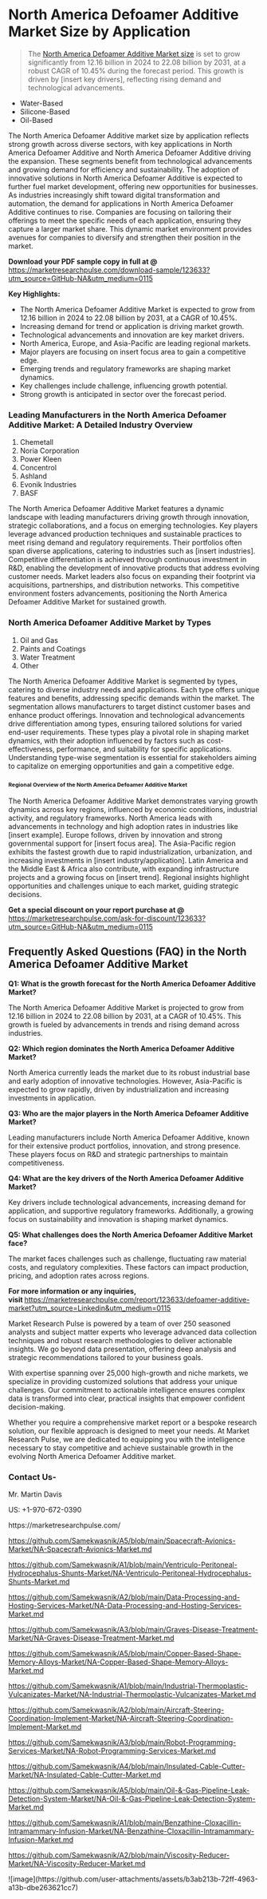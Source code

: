 <h1>North America Defoamer Additive Market&nbsp;Size by Application</h1><blockquote><p>The <a href="https://marketresearchpulse.com/download-sample/123633?utm_source=GitHub-NA&amp;utm_medium=0115">North America Defoamer Additive Market size</a> is set to grow significantly from 12.16 billion in 2024 to 22.08 billion by 2031, at a robust CAGR of 10.45% during the forecast period. This growth is driven by [insert key drivers], reflecting rising demand and technological advancements.</p></blockquote><ul><li>Water-Based<li> Silicone-Based<li> Oil-Based</li></ul><p>The North America Defoamer Additive market size by application reflects strong growth across diverse sectors, with key applications in North America Defoamer Additive and North America Defoamer Additive driving the expansion. These segments benefit from technological advancements and growing demand for efficiency and sustainability. The adoption of innovative solutions in North America Defoamer Additive is expected to further fuel market development, offering new opportunities for businesses. As industries increasingly shift toward digital transformation and automation, the demand for applications in North America Defoamer Additive continues to rise. Companies are focusing on tailoring their offerings to meet the specific needs of each application, ensuring they capture a larger market share. This dynamic market environment provides avenues for companies to diversify and strengthen their position in the market.</p><p><strong>Download your PDF sample copy in full at @ </strong><a href="https://marketresearchpulse.com/download-sample/123633?utm_source=GitHub-NA&amp;utm_medium=0115">https://marketresearchpulse.com/download-sample/123633?utm_source=GitHub-NA&amp;utm_medium=0115</a></p><p><strong>Key Highlights: </strong></p><ul><li>The North America Defoamer Additive Market is expected to grow from 12.16 billion in 2024 to 22.08 billion by 2031, at a CAGR of 10.45%.</li><li>Increasing demand for trend or application is driving market growth.</li><li>Technological advancements and innovation are key market drivers.</li><li>North America, Europe, and Asia-Pacific are leading regional markets.</li><li>Major players are focusing on insert focus area to gain a competitive edge.</li><li>Emerging trends and regulatory frameworks are shaping market dynamics.</li><li>Key challenges include challenge, influencing growth potential.</li><li>Strong growth is anticipated in sector over the forecast period.</li></ul><h3>Leading Manufacturers in the North America Defoamer Additive Market: A Detailed Industry Overview</h3><ol><li>Chemetall</li><li>Noria Corporation</li><li>Power Kleen</li><li>Concentrol</li><li>Ashland</li><li>Evonik Industries</li><li>BASF</li></ol><div class="flex max-w-full flex-col flex-grow"><div class="min-h-8 text-message flex w-full flex-col items-end gap-2 whitespace-normal break-words [.text-message+&amp;]:mt-5" dir="auto" data-message-author-role="assistant" data-message-id="fd8432e4-4910-450d-b182-61b7bfb0a01f" data-message-model-slug="gpt-4o"><div class="flex w-full flex-col gap-1 empty:hidden first:pt-[3px]"><div class="markdown prose w-full break-words dark:prose-invert light"><p>The North America Defoamer Additive Market features a dynamic landscape with leading manufacturers driving growth through innovation, strategic collaborations, and a focus on emerging technologies. Key players leverage advanced production techniques and sustainable practices to meet rising demand and regulatory requirements. Their portfolios often span diverse applications, catering to industries such as [insert industries]. Competitive differentiation is achieved through continuous investment in R&amp;D, enabling the development of innovative products that address evolving customer needs. Market leaders also focus on expanding their footprint via acquisitions, partnerships, and distribution networks. This competitive environment fosters advancements, positioning the North America Defoamer Additive Market for sustained growth.</p></div></div></div></div><h3>North America Defoamer Additive Market by Types</h3><ol><li>Oil and Gas<li> Paints and Coatings<li> Water Treatment<li> Other</li></ol><div class="flex max-w-full flex-col flex-grow"><div class="min-h-8 text-message flex w-full flex-col items-end gap-2 whitespace-normal break-words [.text-message+&amp;]:mt-5" dir="auto" data-message-author-role="assistant" data-message-id="084470be-0bb7-4664-bddf-5156b4f41249" data-message-model-slug="gpt-4o-mini"><div class="flex w-full flex-col gap-1 empty:hidden first:pt-[3px]"><div class="markdown prose w-full break-words dark:prose-invert light"><p>The North America Defoamer Additive Market is segmented by types, catering to diverse industry needs and applications. Each type offers unique features and benefits, addressing specific demands within the market. The segmentation allows manufacturers to target distinct customer bases and enhance product offerings. Innovation and technological advancements drive differentiation among types, ensuring tailored solutions for varied end-user requirements. These types play a pivotal role in shaping market dynamics, with their adoption influenced by factors such as cost-effectiveness, performance, and suitability for specific applications. Understanding type-wise segmentation is essential for stakeholders aiming to capitalize on emerging opportunities and gain a competitive edge.</p></div></div></div></div><h3><span style="font-size: 11px;">Regional Overview of the North America Defoamer Additive Market</span></h3><div class="flex max-w-full flex-col flex-grow"><div class="min-h-8 text-message flex w-full flex-col items-end gap-2 whitespace-normal break-words [.text-message+&amp;]:mt-5" dir="auto" data-message-author-role="assistant" data-message-id="e9038762-ce64-4e30-91c9-9bd413514231" data-message-model-slug="gpt-4o-mini"><div class="flex w-full flex-col gap-1 empty:hidden first:pt-[3px]"><div class="markdown prose w-full break-words dark:prose-invert light"><p>The North America Defoamer Additive Market demonstrates varying growth dynamics across key regions, influenced by economic conditions, industrial activity, and regulatory frameworks. North America leads with advancements in technology and high adoption rates in industries like [insert example]. Europe follows, driven by innovation and strong governmental support for [insert focus area]. The Asia-Pacific region exhibits the fastest growth due to rapid industrialization, urbanization, and increasing investments in [insert industry/application]. Latin America and the Middle East &amp; Africa also contribute, with expanding infrastructure projects and a growing focus on [insert trend]. Regional insights highlight opportunities and challenges unique to each market, guiding strategic decisions.</p></div></div></div></div><p><strong>Get a special discount on your report purchase at @ </strong><a href="https://marketresearchpulse.com/ask-for-discount/123633?utm_source=GitHub-NA&amp;utm_medium=0115">https://marketresearchpulse.com/ask-for-discount/123633?utm_source=GitHub-NA&amp;utm_medium=0115</a></p><h2>Frequently Asked Questions (FAQ) in the North America Defoamer Additive Market</h2><p><strong>Q1: What is the growth forecast for the North America Defoamer Additive Market?</strong></p><p>The North America Defoamer Additive Market is projected to grow from 12.16 billion in 2024 to 22.08 billion by 2031, at a CAGR of 10.45%. This growth is fueled by advancements in trends and rising demand across industries.</p><p><strong>Q2: Which region dominates the North America Defoamer Additive Market?</strong></p><p>North America currently leads the market due to its robust industrial base and early adoption of innovative technologies. However, Asia-Pacific is expected to grow rapidly, driven by industrialization and increasing investments in application.</p><p><strong>Q3: Who are the major players in the North America Defoamer Additive Market?</strong></p><p>Leading manufacturers include North America Defoamer Additive, known for their extensive product portfolios, innovation, and strong presence. These players focus on R&amp;D and strategic partnerships to maintain competitiveness.</p><p><strong>Q4: What are the key drivers of the North America Defoamer Additive Market?</strong></p><p>Key drivers include technological advancements, increasing demand for application, and supportive regulatory frameworks. Additionally, a growing focus on sustainability and innovation is shaping market dynamics.</p><p><strong>Q5: What challenges does the North America Defoamer Additive Market face?</strong></p><p>The market faces challenges such as challenge, fluctuating raw material costs, and regulatory complexities. These factors can impact production, pricing, and adoption rates across regions.</p><p><strong>For more information or any inquiries, visit&nbsp;</strong><a href="https://marketresearchpulse.com/report/123633/defoamer-additive-market?utm_source=Linkedin&utm_medium=0115">https://marketresearchpulse.com/report/123633/defoamer-additive-market?utm_source=Linkedin&utm_medium=0115</a></p><p>Market Research Pulse is powered by a team of over 250 seasoned analysts and subject matter experts who leverage advanced data collection techniques and robust research methodologies to deliver actionable insights. We go beyond data presentation, offering deep analysis and strategic recommendations tailored to your business goals.</p><p>With expertise spanning over 25,000 high-growth and niche markets, we specialize in providing customized solutions that address your unique challenges. Our commitment to actionable intelligence ensures complex data is transformed into clear, practical insights that empower confident decision-making.</p><p>Whether you require a comprehensive market report or a bespoke research solution, our flexible approach is designed to meet your needs. At Market Research Pulse, we are dedicated to equipping you with the intelligence necessary to stay competitive and achieve sustainable growth in the evolving North America Defoamer Additive market.</p><h3><strong>Contact Us-</strong></h3><p>Mr. Martin Davis</p><p>US: +1-970-672-0390</p><p>https://marketresearchpulse.com/</p><p><a href="https://github.com/Samekwasnik/A5/blob/main/Spacecraft-Avionics-Market/NA-Spacecraft-Avionics-Market.md">https://github.com/Samekwasnik/A5/blob/main/Spacecraft-Avionics-Market/NA-Spacecraft-Avionics-Market.md</a></p><p><a href="https://github.com/Samekwasnik/A1/blob/main/Ventriculo-Peritoneal-Hydrocephalus-Shunts-Market/NA-Ventriculo-Peritoneal-Hydrocephalus-Shunts-Market.md">https://github.com/Samekwasnik/A1/blob/main/Ventriculo-Peritoneal-Hydrocephalus-Shunts-Market/NA-Ventriculo-Peritoneal-Hydrocephalus-Shunts-Market.md</a></p><p><a href="https://github.com/Samekwasnik/A2/blob/main/Data-Processing-and-Hosting-Services-Market/NA-Data-Processing-and-Hosting-Services-Market.md">https://github.com/Samekwasnik/A2/blob/main/Data-Processing-and-Hosting-Services-Market/NA-Data-Processing-and-Hosting-Services-Market.md</a></p><p><a href="https://github.com/Samekwasnik/A3/blob/main/Graves-Disease-Treatment-Market/NA-Graves-Disease-Treatment-Market.md">https://github.com/Samekwasnik/A3/blob/main/Graves-Disease-Treatment-Market/NA-Graves-Disease-Treatment-Market.md</a></p><p><a href="https://github.com/Samekwasnik/A5/blob/main/Copper-Based-Shape-Memory-Alloys-Market/NA-Copper-Based-Shape-Memory-Alloys-Market.md">https://github.com/Samekwasnik/A5/blob/main/Copper-Based-Shape-Memory-Alloys-Market/NA-Copper-Based-Shape-Memory-Alloys-Market.md</a></p><p><a href="https://github.com/Samekwasnik/A1/blob/main/Industrial-Thermoplastic-Vulcanizates-Market/NA-Industrial-Thermoplastic-Vulcanizates-Market.md">https://github.com/Samekwasnik/A1/blob/main/Industrial-Thermoplastic-Vulcanizates-Market/NA-Industrial-Thermoplastic-Vulcanizates-Market.md</a></p><p><a href="https://github.com/Samekwasnik/A2/blob/main/Aircraft-Steering-Coordination-Implement-Market/NA-Aircraft-Steering-Coordination-Implement-Market.md">https://github.com/Samekwasnik/A2/blob/main/Aircraft-Steering-Coordination-Implement-Market/NA-Aircraft-Steering-Coordination-Implement-Market.md</a></p><p><a href="https://github.com/Samekwasnik/A3/blob/main/Robot-Programming-Services-Market/NA-Robot-Programming-Services-Market.md">https://github.com/Samekwasnik/A3/blob/main/Robot-Programming-Services-Market/NA-Robot-Programming-Services-Market.md</a></p><p><a href="https://github.com/Samekwasnik/A4/blob/main/Insulated-Cable-Cutter-Market/NA-Insulated-Cable-Cutter-Market.md">https://github.com/Samekwasnik/A4/blob/main/Insulated-Cable-Cutter-Market/NA-Insulated-Cable-Cutter-Market.md</a></p><p><a href="https://github.com/Samekwasnik/A5/blob/main/Oil-&-Gas-Pipeline-Leak-Detection-System-Market/NA-Oil-&-Gas-Pipeline-Leak-Detection-System-Market.md">https://github.com/Samekwasnik/A5/blob/main/Oil-&-Gas-Pipeline-Leak-Detection-System-Market/NA-Oil-&-Gas-Pipeline-Leak-Detection-System-Market.md</a></p><p><a href="https://github.com/Samekwasnik/A1/blob/main/Benzathine-Cloxacillin-Intramammary-Infusion-Market/NA-Benzathine-Cloxacillin-Intramammary-Infusion-Market.md">https://github.com/Samekwasnik/A1/blob/main/Benzathine-Cloxacillin-Intramammary-Infusion-Market/NA-Benzathine-Cloxacillin-Intramammary-Infusion-Market.md</a></p><p><a href="https://github.com/Samekwasnik/A2/blob/main/Viscosity-Reducer-Market/NA-Viscosity-Reducer-Market.md">https://github.com/Samekwasnik/A2/blob/main/Viscosity-Reducer-Market/NA-Viscosity-Reducer-Market.md</a></p>
![image](https://github.com/user-attachments/assets/b3ab213b-72ff-4963-a13b-dbe263621cc7)
